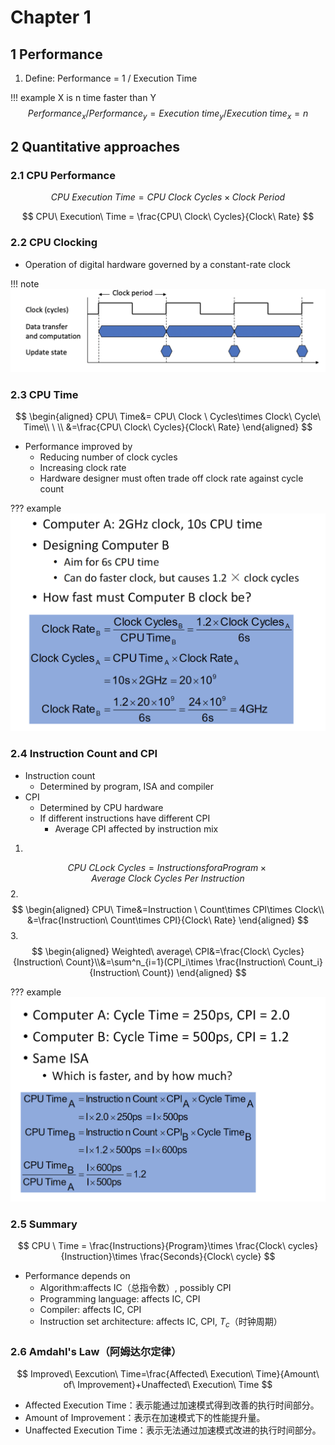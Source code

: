 # Chapter 1
## 1 Performance
1. Define: Performance = 1 / Execution Time

!!! example X is n time faster than Y
    $$
    Performance_x / Performance_y = Execution\ time_y / Execution\ time_x = n
    $$
## 2 Quantitative approaches
### 2.1 CPU Performance
$$
CPU\ Execution\ Time = CPU\ Clock\ Cycles \times Clock\ Period
$$

$$ 
CPU\ Execution\ Time = \frac{CPU\ Clock\ Cycles}{Clock\ Rate}
$$

### 2.2 CPU Clocking
- Operation of digital hardware governed by a constant-rate clock

!!! note
    ![alt text](image.png)

### 2.3 CPU Time
$$
\begin{aligned}
CPU\ Time&= CPU\ Clock \ Cycles\times Clock\ Cycle\ Time\\
\ \\
&=\frac{CPU\ Clock\ Cycles}{Clock\ Rate}
\end{aligned}
$$

- Performance improved by
  - Reducing number of clock cycles
  - Increasing clock rate
  - Hardware designer must often trade off clock rate against cycle count

??? example
    ![alt text](image-1.png)

### 2.4 Instruction Count and CPI
- Instruction count
  - Determined by program, ISA and compiler
- CPI
  - Determined by CPU hardware
  - If different instructions have different CPI
    - Average CPI affected by instruction mix

1. 
$$
CPU\ CLock \ Cycles=Instructions for a Program \times Average\ Clock\ Cycles\ Per\ Instruction
$$
2. 
$$
\begin{aligned}
CPU\ Time&=Instruction \ Count\times CPI\times Clock\\
&=\frac{Instruction\ Count\times CPI}{Clock\ Rate}
\end{aligned}
$$
3. 
$$
\begin{aligned}
Weighted\ average\ CPI&=\frac{Clock\ Cycles}{Instruction\ Count}\\&=\sum^n_{i=1}(CPI_i\times \frac{Instruction\ Count_i}{Instruction\ Count})
\end{aligned}
$$

??? example
    ![alt text](image-2.png)
### 2.5 Summary
$$
CPU \ Time = \frac{Instructions}{Program}\times \frac{Clock\ cycles}{Instruction}\times \frac{Seconds}{Clock\ cycle}
$$

- Performance depends on
  - Algorithm:affects IC（总指令数）, possibly CPI
  - Programming language: affects IC, CPI
  - Compiler: affects IC, CPI
  - Instruction set architecture: affects IC, CPI, $T_c$（时钟周期）

### 2.6 Amdahl's Law（阿姆达尔定律）
$$
Improved\ Eexcution\ Time=\frac{Affected\ Execution\ Time}{Amount\ of\ Improvement}+Unaffected\ Execution\ Time
$$

- Affected Execution Time：表示能通过加速模式得到改善的执行时间部分。
- Amount of Improvement：表示在加速模式下的性能提升量。
- Unaffected Execution Time：表示无法通过加速模式改进的执行时间部分。
